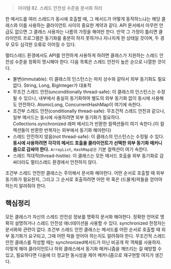 > 아이템 82. 스레드 안전성 수준을 문서화 하라

한 메서드를 여러 스레드가 동시에 호출할 때, 그 메서드가 어떻게 동작하느냐는 해당 클래스와 이를 사용하는 클라이언트 사이의 중요한 계약과 같다. API 문서에서 아무런 언급도 없으면 그 클래스 사용자는 나름의 가정을 해야만 한다. 만약 그 가정이 틀리면 클라이언트 프로그램은 동기화를 충분히 하지 못하거나 지나치게 한 상태일 것이며, 두 경우 모두 심각한 오류로 이어질 수 있다. 



멀티스레드 환경에서도 API를 안전하게 사용하게 하려면 클래스가 지원하는 스레드 안전성 수준을 정확히 명시해야 한다. 다음 목록은 스레드 안전이 높은 순으로 나열한 것이다.

- 불변(immutable): 이 클래스의 인스턴스는 마치 상수와 같아서 외부 동기화도 필요 없다. String, Long, BigInteger가 대표적
- 무조건 스레드 안전(unconditionally thread-safe): 이 클래스의 인스턴스는 수정될 수 있으나, 내부에서 충실히 동기화하여 별도의 외부 동기화 없이 동시에 사용해도 안전하다. AtomicLong, ConcurrentHashMap이 여기에 속한다. 
- 조건부 스레드 안전(conditionally thread-safe): 무조건적 스레드 안전과 같으나, 일부 메서드는 동시에 사용하려면 외부 동기화가 필요하다. Collections.synchronized 래퍼 메서드가 반환한 컬렉션들이 여기 속한다.(이 컬렉션들이 반환한 반복자는 외부에서 동기화 해야한다)
- 스레드 안전하지 않음(not thread-safe): 이 클래스의 인스턴스는 수정될 수 있다. **동시에 사용하려면 각각의 메서드 호출을 클라이언트가 선택한 외부 동기화 메커니즘으로 감싸야 한다.** `ArrayList`, `HashMap같은` 기본 컬렉션이 여기 속한다. 
- 스레드 적대적(thread-histile): 이 클래스는 모든 메서드 호출을 외부 동기화로 감싸더라도 멀티스레드 환경에서 안전하지 않다. 

조건부 스레드 안전한 클래스는 주의해서 문서화 해야한다. 어떤 순서로 호출할 때 외부 동기화가 필요한지, 그리고 그 순서로 호출하려면 어떤 락 혹은 (드물게)락들을 얻어야 하는지 알랴줘야 한다. 



## 핵심정리

모든 클래스가 자신의 스레드 안전성 정보를 명확히 문서화 해야한다. 정확한 언어로 명확히 설명하거나 스레드 안전성 애너테이션을 사용할 수 있다. synchronized 한정자는 문서화와 관련이 없다. 조건부 스레드 안전 클래스는 메서드를 어떤 순서로 호출할 때 외부 동기화가 요구되고, 그때 어떤 락을 얻어야 하는지도 알려줘야 한다. 무조건적 스레드 안전 클래스를 작성할 때는 synchronized메서드가 아닌 비공개 락 객체를 사용하자. 이렇게 해야 클라이언트나 하위 클래스에서 동기화 메커니즘을 깨뜨리는 걸 예방할 수 있고, 필요하다면 다음에 더 정교한 동시성을 제어 메커니즘으로 재구현할 여지가 생긴다. 
